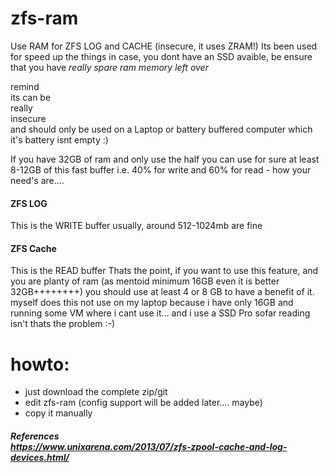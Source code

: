 # zfs-ram #
Use RAM for ZFS LOG and CACHE (insecure, it uses ZRAM!)
Its been used for speed up the things in case, you dont have an SSD avaible, 
be ensure that you have _*really spare ram memory left over*_ 


remind <br>
its can be<br>
really <br>
insecure <br>
and should only 
be used on a Laptop or battery buffered computer which it's battery isnt empty :)

If you have 32GB of ram and only use the half you can use for sure at least 8-12GB of this fast buffer i.e. 40% for write and 60% for read - how your need's are....


#### ZFS LOG ####
This is the WRITE buffer
usually, around 512-1024mb are fine

#### ZFS Cache ####
This is the READ buffer
Thats the point, if you want to use this feature, and you are planty of ram (as mentoid minimum 16GB even it is better 32GB++++++++) you should use at least 4 or 8 GB to have a benefit of it. myself does this not use on my laptop because i have only 16GB and running some VM where i cant use it... and i use a SSD Pro sofar reading isn't thats the problem :-)


# howto: #
* just download the complete zip/git 
* edit zfs-ram (config support will be added later.... maybe)
* copy it manually



##### References <br> https://www.unixarena.com/2013/07/zfs-zpool-cache-and-log-devices.html/ #####


